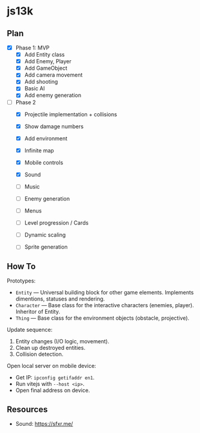 # js13k

## Plan
- [x] Phase 1: MVP
  - [x] Add Entity class
  - [x] Add Enemy, Player
  - [x] Add GameObject
  - [x] Add camera movement
  - [x] Add shooting
  - [x] Basic AI
  - [x] Add enemy generation
- [ ] Phase 2
  - [x] Projectile implementation + collisions
  - [x] Show damage numbers
  - [x] Add environment
  - [x] Infinite map
  - [x] Mobile controls
  - [x] Sound
  - [ ] Music
  - [ ] Enemy generation
  - [ ] Menus
  - [ ] Level progression / Cards
  - [ ] Dynamic scaling
  - [ ] Sprite generation


## How To

Prototypes:
- `Entity` — Universal building block for other game elements. Implements dimentions, statuses and rendering.
- `Character` — Base class for the interactive characters (enemies, player). Inheritor of Entity.
- `Thing` — Base class for the environment objects (obstacle, projective).

Update sequence:
1. Entity changes (I/O logic, movement).
2. Clean up destroyed entities.
3. Collision detection.

Open local server on mobile device:
- Get IP: `ipconfig getifaddr en1`.
- Run vitejs with `--host <ip>`.
- Open final address on device.


## Resources

- Sound: https://sfxr.me/
